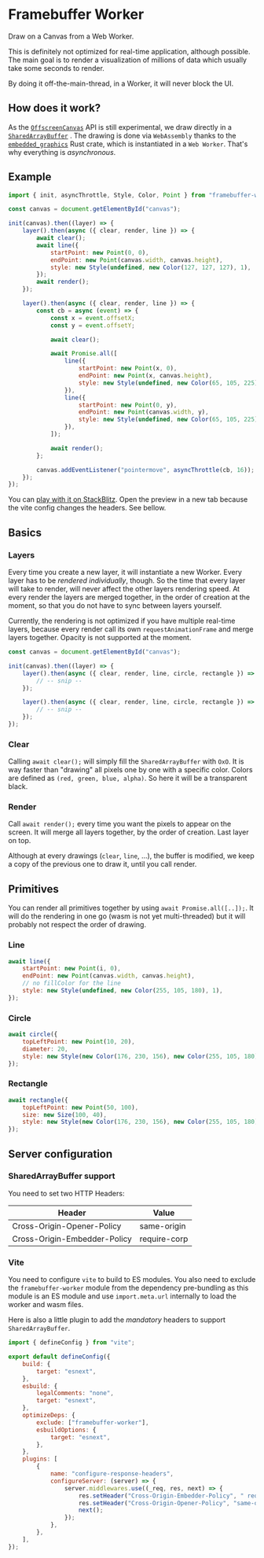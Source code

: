 # Framebuffer Worker

Draw on a Canvas from a Web Worker.

This is definitely not optimized for real-time application, although possible. The main goal is to render a
visualization of millions of data which usually take some seconds to render.

By doing it off-the-main-thread, in a Worker, it will never block the UI.

## How does it work?

As the [`OffscreenCanvas`](https://developer.mozilla.org/en-US/docs/Web/API/OffscreenCanvas) API is still experimental,
we draw directly in
a [`SharedArrayBuffer`](https://developer.mozilla.org/en-US/docs/Web/JavaScript/Reference/Global_Objects/SharedArrayBuffer)
.
The drawing is done via `WebAssembly` thanks to
the [`embedded_graphics`](https://docs.rs/embedded-graphics/latest/embedded_graphics/index.html) Rust crate, which is
instantiated in a `Web Worker`.
That's why everything is _asynchronous_.

## Example

```javascript
import { init, asyncThrottle, Style, Color, Point } from "framebuffer-worker";

const canvas = document.getElementById("canvas");

init(canvas).then((layer) => {
	layer().then(async ({ clear, render, line }) => {
		await clear();
		await line({
			startPoint: new Point(0, 0),
			endPoint: new Point(canvas.width, canvas.height),
			style: new Style(undefined, new Color(127, 127, 127), 1),
		});
		await render();
	});

	layer().then(async ({ clear, render, line }) => {
		const cb = async (event) => {
			const x = event.offsetX;
			const y = event.offsetY;

			await clear();

			await Promise.all([
				line({
					startPoint: new Point(x, 0),
					endPoint: new Point(x, canvas.height),
					style: new Style(undefined, new Color(65, 105, 225), 1),
				}),
				line({
					startPoint: new Point(0, y),
					endPoint: new Point(canvas.width, y),
					style: new Style(undefined, new Color(65, 105, 225), 1),
				}),
			]);

			await render();
		};

		canvas.addEventListener("pointermove", asyncThrottle(cb, 16));
	});
});
```

You can [play with it on StackBlitz](https://stackblitz.com/edit/framebuffer-worker?file=src/main.ts&view=editor).
Open the preview in a new tab because the vite config changes the headers. See bellow.

## Basics

### Layers

Every time you create a new layer, it will instantiate a new Worker. Every layer has to be _rendered individually_, though.
So the time that every layer will take to render, will never affect the other layers rendering speed.
At every render the layers are merged together, in the order of creation at the moment, so that you do not have to sync between layers yourself.

Currently, the rendering is not optimized if you have multiple real-time layers, because every render call its own `requestAnimationFrame` and merge layers together.
Opacity is not supported at the moment.

```javascript
const canvas = document.getElementById("canvas");

init(canvas).then((layer) => {
	layer().then(async ({ clear, render, line, circle, rectangle }) => {
		// -- snip --
	});

	layer().then(async ({ clear, render, line, circle, rectangle }) => {
		// -- snip --
	});
});
```

### Clear

Calling `await clear();` will simply fill the `SharedArrayBuffer` with `OxO`.
It is way faster than "drawing" all pixels one by one with a specific color.
Colors are defined as `(red, green, blue, alpha)`. So here it will be a transparent black.

### Render

Call `await render();` every time you want the pixels to appear on the screen.
It will merge all layers together, by the order of creation. Last layer on top.

Although at every drawings (`clear`, `line`, ...), the buffer is modified, we keep a copy of the previous one to draw it, until you call render.

## Primitives

You can render all primitives together by using `await Promise.all([..]);`.
It will do the rendering in one go (wasm is not yet multi-threaded) but it will probably not respect the order of drawing.

### Line

```javascript
await line({
	startPoint: new Point(i, 0),
	endPoint: new Point(canvas.width, canvas.height),
	// no fillColor for the line
	style: new Style(undefined, new Color(255, 105, 180), 1),
});
```

### Circle

```javascript
await circle({
	topLeftPoint: new Point(10, 20),
	diameter: 20,
	style: new Style(new Color(176, 230, 156), new Color(255, 105, 180), 2),
});
```

### Rectangle

```javascript
await rectangle({
	topLeftPoint: new Point(50, 100),
	size: new Size(100, 40),
	style: new Style(new Color(176, 230, 156), new Color(255, 105, 180), 1),
});
```

## Server configuration

### SharedArrayBuffer support

You need to set two HTTP Headers:

| Header                       | Value        |
| ---------------------------- | ------------ |
| Cross-Origin-Opener-Policy   | same-origin  |
| Cross-Origin-Embedder-Policy | require-corp |

### Vite

You need to configure `vite` to build to ES modules.
You also need to exclude the `framebuffer-worker` module from the dependency pre-bundling as this module is an ES module
and use `import.meta.url` internally to load the worker and wasm files.

Here is also a little plugin to add the _mandatory_ headers to support `SharedArrayBuffer`.

```javascript
import { defineConfig } from "vite";

export default defineConfig({
	build: {
		target: "esnext",
	},
	esbuild: {
		legalComments: "none",
		target: "esnext",
	},
	optimizeDeps: {
		exclude: ["framebuffer-worker"],
		esbuildOptions: {
			target: "esnext",
		},
	},
	plugins: [
		{
			name: "configure-response-headers",
			configureServer: (server) => {
				server.middlewares.use((_req, res, next) => {
					res.setHeader("Cross-Origin-Embedder-Policy", " require-corp");
					res.setHeader("Cross-Origin-Opener-Policy", "same-origin");
					next();
				});
			},
		},
	],
});
```
